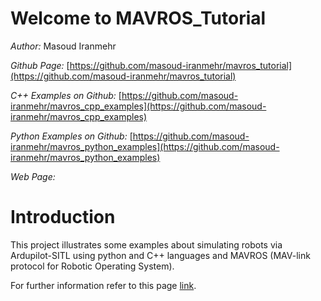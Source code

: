 # Welcome to MAVROS_Tutorial

*Author:* Masoud Iranmehr

*Github Page:* [https://github.com/masoud-iranmehr/mavros_tutorial](https://github.com/masoud-iranmehr/mavros_tutorial)

*C++ Examples on Github:* [https://github.com/masoud-iranmehr/mavros_cpp_examples](https://github.com/masoud-iranmehr/mavros_cpp_examples)

*Python Examples on Github:* [https://github.com/masoud-iranmehr/mavros_python_examples](https://github.com/masoud-iranmehr/mavros_python_examples)

*Web Page:* []()

# Introduction
This project illustrates some examples about simulating robots via Ardupilot-SITL using python and C++ languages and 
MAVROS (MAV-link protocol for Robotic Operating System).


For further information refer to this page [link](tutorials/docs/CLI/Step1_How_to_Arm_and_Disarm.md).
 







 


